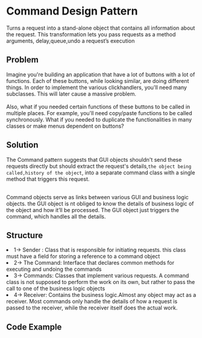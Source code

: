 # Command Design Pattern

Turns a request into a stand-alone object that contains all information about the request. This transformation lets you pass requests as a method arguments, delay,queue,undo a request’s execution

## Problem

Imagine you're building an application that have a lot of buttons with a lot of functions. Each of these buttons, while looking similar, are doing different things. In order to implement the various clickhandlers, you'll need many subclasses. This will later cause a massive problem. <br/> <br/>
Also, what if you needed certain functions of these buttons to be called in multiple places. For example, you'll need copy/paste functions to be called synchronously. What if you needed to duplicate the functionalities in many classes or make menus dependent on buttons?

## Solution

The Command pattern suggests that GUI objects shouldn't send these requests directly but should extract the request's details,`the object being called,history of the object`, into a separate command class with a single method that triggers this request. <br/> <br/>

Command objects serve as links between various GUI and business logic objects. the GUI object is nt obliged to know the details of business logic of the object and how it’ll be processed. The GUI object just triggers the command, which handles all the details.

## Structure

<li> 1-> Sender : Class that is responsible for initiating requests. this class must have a field for storing a reference to a command object </li>
<li> 2-> The Command: Interface that declares common methods for executing and undoing the commands </li>
<li> 3-> Commands: Classes that implement various requests. A command class is not  supposed to perform the work on its own, but rather to pass the call to one of the business logic objects </li>
<li> 4-> Receiver: Contains the business logic.Almost any object may act as a receiver. Most commands only handle the details of how a request is passed to the receiver, while the receiver itself does the actual work. </li>

## Code Example 
